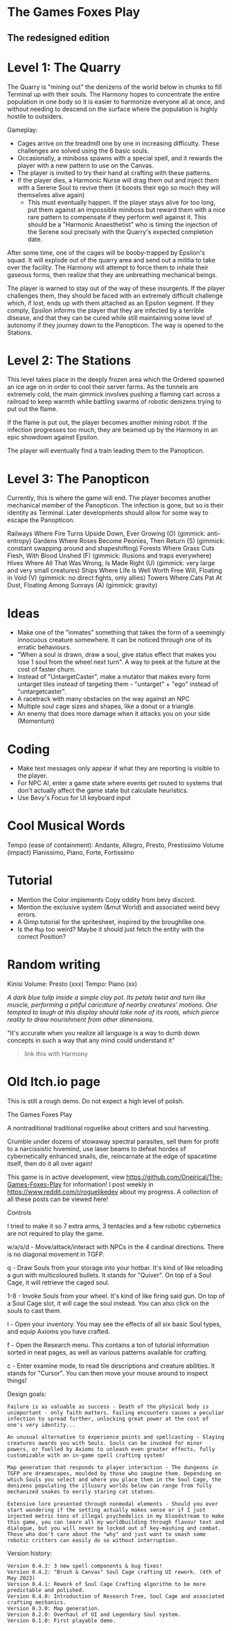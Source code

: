 # The Games Foxes Play

## The redesigned edition

# Level 1: The Quarry

The Quarry is "mining out" the denizens of the world below in chunks to fill Terminal up with their souls. The Harmony hopes to concentrate the entire population in one body so it is easier to harmonize everyone all at once, and without needing to descend on the surface where the population is highly hostile to outsiders.

Gameplay:

- Cages arrive on the treadmill one by one in increasing difficulty. These challenges are solved using the 6 basic souls.
- Occasionally, a miniboss spawns with a special spell, and it rewards the player with a new pattern to use on the Canvas.
- The player is invited to try their hand at crafting with these patterns.
- If the player dies, a Harmonic Nurse will drag them out and inject them with a Serene Soul to revive them (it boosts their ego so much they will themselves alive again)
    - This must eventually happen. If the player stays alive for too long, put them against an impossible miniboss but reward them with a nice rare pattern to compensate if they perform well against it. This should be a "Harmonic Anaesthetist" who is timing the injection of the Serene soul precisely with the Quarry's expected completion date.

After some time, one of the cages will be booby-trapped by Epsilon's squad. It will explode out of the quarry area and send out a militia to take over the facility. The Harmony will attempt to force them to inhale their gaseous forms, then realize that they are unbreathing mechanical beings.

The player is warned to stay out of the way of these insurgents. If the player challenges them, they should be faced with an extremely difficult challenge which, if lost, ends up with them attached as an Epsilon segment.
If they comply, Epsilon informs the player that they are infected by a terrible disease, and that they can be cured while still maintaining some level of autonomy if they journey down to the Panopticon. The way is opened to the Stations.

# Level 2: The Stations

This level takes place in the deeply frozen area which the Ordered spawned an ice age on in order to cool their server farms. As the tunnels are extremely cold, the main gimmick involves pushing a flaming cart across a railroad to keep warmth while battling swarms of robotic denizens trying to put out the flame.

If the flame is put out, the player becomes another mining robot. If the infection progresses too much, they are beamed up by the Harmony in an epic showdown against Epsilon.

The player will eventually find a train leading them to the Panopticon.

# Level 3: The Panopticon

Currently, this is where the game will end. The player becomes another mechanical member of the Panopticon. The infection is gone, but so is their identity as Terminal. Later developments should allow for some way to escape the Panopticon.

Railways Where Fire Turns Upside Down, Ever Growing (O) (gimmick: anti-entropy)
Gardens Where Roses Become Peonies, Then Return (S) (gimmick: constant swapping around and shapeshifting)
Forests Where Grass Cuts Flesh, With Blood Unshed (F) (gimmick: illusions and traps everywhere)
Hives Where All That Was Wrong, Is Made Right (U) (gimmick: very large and very small creatures)
Ships Where Life is Well Worth Free Will, Floating in Void (V) (gimmick: no direct fights, only allies)
Towers Where Cats Pat At Dust, Floating Among Sunrays (A) (gimmick: gravity)

# Ideas


- Make one of the "inmates" something that takes the form of a seemingly innocuous creature somewhere. It can be noticed through one of its erratic behaviours.
- "When a soul is drawn, draw a soul, give status effect that makes you lose 1 soul from the wheel next turn". A way to peek at the future at the cost of faster churn.
- Instead of "UntargetCaster", make a mutator that makes every form untarget tiles instead of targeting them - "untarget" + "ego" instead of "untargetcaster".
- A racetrack with many obstacles on the way against an NPC
- Multiple soul cage sizes and shapes, like a donut or a triangle.
- An enemy that does more damage when it attacks you on your side (Momentum)

# Coding

- Make text messages only appear if what they are reporting is visible to the player.
- For NPC AI, enter a game state where events get routed to systems that don't actually affect the game state but calculate heuristics.
- Use Bevy's Focus for UI keyboard input

# Cool Musical Words

Tempo (ease of containment): Andante, Allegro, Presto, Prestissimo
Volume (impact) Pianissimo, Piano, Forte, Fortissimo


# Tutorial
- Mention the Color implements Copy oddity from bevy discord.
- Mention the exclusive system (&mut World) and associated weird bevy errors.
- A Gimp tutorial for the spritesheet, inspired by the broughlike one.
- Is the ̀`Map` too weird? Maybe it should just fetch the entity with the correct Position?

# Random writing

Kinisi
Volume: Presto (xxx)
Tempo: Piano (xx)

*A dark blue tulip inside a simple clay pot. Its petals twist and turn like muscle, performing a pitiful caricature of nearby creatures' motions. One tempted to laugh at this display should take note of its roots, which pierce reality to draw nourishment from other dimensions.* 

"It's accurate when you realize all language is a way to dumb down concepts in such a way that any mind could understand it"
> link this with Harmony


# Old Itch.io page

This is still a rough demo. Do not expect a high level of polish.

The Games Foxes Play

A nontraditional traditional roguelike about critters and soul harvesting.

Crumble under dozens of stowaway spectral parasites, sell them for profit to a narcissistic hivemind, use laser beams to defeat hordes of cybernetically enhanced snails, die, reincarnate at the edge of spacetime itself, then do it all over again!

This game is in active development, view https://github.com/Oneirical/The-Games-Foxes-Play for information! I post weekly in https://www.reddit.com/r/roguelikedev about my progress. A collection of all these posts can be viewed here!

Controls

I tried to make it so 7 extra arms, 3 tentacles and a few robotic cybernetics are not required to play the game.

w/a/s/d - Move/attack/interact with NPCs in the 4 cardinal directions. There is no diagonal movement in TGFP.

q - Draw Souls from your storage into your hotbar. It's kind of like reloading a gun with multicoloured bullets. It stands for "Quiver". On top of a Soul Cage, it will retrieve the caged soul.

1-8 - Invoke Souls from your wheel. It's kind of like firing said gun. On top of a Soul Cage slot, it will cage the soul instead.  You can also click on the souls to cast them.

l - Open your inventory. You may see the effects of all six basic Soul types, and equip Axioms you have crafted.

f - Open the Research menu. This contains a ton of tutorial information sorted in neat pages, as well as various patterns available for crafting.

c - Enter examine mode, to read tile descriptions and creature abilities. It stands for "Cursor". You can then move your mouse around to inspect things!

Design goals:

    Failure is as valuable as success - Death of the physical body is unimportant - only faith matters. Failing encounters causes a peculiar infection to spread further, unlocking great power at the cost of one's very identity...

    An unusual alternative to experience points and spellcasting - Slaying creatures awards you with Souls. Souls can be invoked for minor powers, or fuelled by Axioms to unleash even greater effects, fully customizable with an in-game spell crafting system!

    Map generation that responds to player interaction - The dungeons in TGFP are dreamscapes, moulded by those who imagine them. Depending on which Souls you select and where you place them in the Soul Cage, the denizens populating the illusory worlds below can range from fully mechanized snakes to eerily staring cat statues.

    Extensive lore presented through nonmodal elements - Should you ever start wondering if the setting actually makes sense or if I just injected metric tons of illegal psychedelics in my bloodstream to make this game, you can learn all my worldbuilding through flavour text and dialogue, but you will never be locked out of key-mashing and combat. Those who don't care about the "why" and just want to smash some robotic critters can easily do so without interruption. 

Version history:

    Version 0.4.3: 3 new spell components & bug fixes!
    Version 0.4.2: "Brush & Canvas" Soul Cage crafting UI rework. (4th of May 2023)
    Version 0.4.1: Rework of Soul Cage Crafting algorithm to be more predictable and polished.
    Version 0.4.0: Introduction of Research Tree, Soul Cage and associated crafting mechanics.
    Version 0.3.0: Map generation.
    Version 0.2.0: Overhaul of UI and Legendary Soul system.
    Version 0.1.0: First playable demo.
